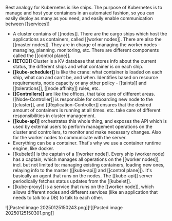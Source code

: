 Best analogy for Kubernetes is like ships.
The purpose of Kubernetes is to manage and host your containers in an automated fashion, so you can easily deploy as many as you need, and easily enable communication between [[services]]

- A cluster contains of [[nodes]]. There are the cargo ships which host the applications as containers, called [[worker nodes]]. There are also the [[master nodes]]. They are in charge of managing the worker nodes - managing, planning. monitoring, etc. There are different components called the [[control plane]].
- **[[ETCD]]** Cluster is a KV database that stores info about the current status, the different ships and what container is on each ship.
- **[[kube-scheduler]]** is like the crane: what container is loaded on each ship, what can and can't be, and when. Identifies based on resource requirements, node capacity or any other policy - [[taints]] and [[tolerations]], [[node affinity]] rules, etc.
- **[[Controllers]]** are like the offices, that take care of different areas. [[Node-Controller]] is responsible for onboarding new node to the [[cluster]], and [[Replication-Controller]] ensures that the desired amount of containers is running at all times. etc. take care of different responsibilities in cluster management.
- **[[kube-api]]** orchestrates this whole thing, and exposes the API which is used by external users to perform management operations on the cluster and controllers, to monitor and make necessary changes. Also for the worker nodes to communicate with the server.
- Everything can be a container. That's why we use a container runtime engine, like docker. 
- [[kubelet]] is the captain of a [[worker node]]. Every ship (worker node) has a captain, which manages all operations on the [[worker nodes]], incl. but not limited to: managing existing containers, loading new ones, relaying info to the master ([[kube-api]] and [[control plane]]). It's basically an agent that runs on the nodes. The [[kube-api]] server periodically fetches status updates from the [[kubelet]].
- [[kube-proxy]] is a service that runs on the [[worker node]], which allows different nodes and different services (like an application that needs to talk to a DB) to talk to each other.

![[Pasted image 20250125150243.png]]![[Pasted image 20250125150301.png]]